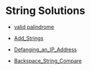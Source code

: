 # String Solutions
- [valid palindrome](./Valid_Palindrome.md)

- [Add_Strings](./Add_Strings.md)

- [Defanging_an_IP_Address](./Defanging_an_IP_Address.md)

- [Backspace_String_Compare](./Backspace_String_Compare.md)


